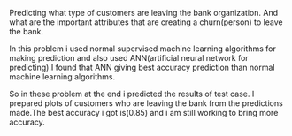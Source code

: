 Predicting what type of customers are leaving the bank organization.
And what are the important attributes that are creating a churn(person) to leave the bank.

In this problem i used normal supervised machine learning algorithms for making prediction and also 
used  ANN(artificial neural network for predicting).I found that ANN giving best accuracy prediction than normal 
machine learning algorithms.

So in these problem at the end i predicted the results of test case. I prepared plots of customers who are leaving the 
bank from the predictions made.The best accuracy i got is(0.85) and i am still working to bring more accuracy.
 

